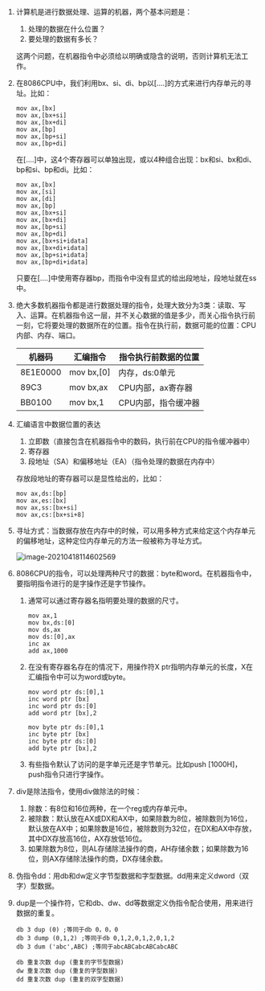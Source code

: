 1. 计算机是进行数据处理、运算的机器，两个基本问题是：

   1. 处理的数据在什么位置？
   2. 要处理的数据有多长？

   这两个问题，在机器指令中必须给以明确或隐含的说明，否则计算机无法工作。

2. 在8086CPU中，我们利用bx、si、di、bp以[....]的方式来进行内存单元的寻址。比如：

   ```assembly
   mov ax,[bx]
   mov ax,[bx+si]
   mov ax,[bx+di]
   mov ax,[bp]
   mov ax,[bp+si]
   mov ax,[bp+di]
   ```

   在[....]中，这4个寄存器可以单独出现，或以4种组合出现：bx和si、bx和di、bp和si、bp和di。比如：

   ```assembly
   mov ax,[bx]
   mov ax,[si]
   mov ax,[di]
   mov ax,[bp]
   mov ax,[bx+si]
   mov ax,[bx+di]
   mov ax,[bp+si]
   mov ax,[bp+di]
   mov ax,[bx+si+idata]
   mov ax,[bx+di+idata]
   mov ax,[bp+si+idata]
   mov ax,[bp+di+idata]
   ```

   只要在[....]中使用寄存器bp，而指令中没有显式的给出段地址，段地址就在ss中。

3. 绝大多数机器指令都是进行数据处理的指令，处理大致分为3类：读取、写入、运算。在机器指令这一层，并不关心数据的值是多少，而关心指令执行前一刻，它将要处理的数据所在的位置。指令在执行前，数据可能的位置：CPU内部、内存、端口。

   | 机器码   | 汇编指令   | 指令执行前数据的位置 |
   | -------- | ---------- | -------------------- |
   | 8E1E0000 | mov bx,[0] | 内存，ds:0单元       |
   | 89C3     | mov bx,ax  | CPU内部，ax寄存器    |
   | BB0100   | mov bx,1   | CPU内部，指令缓冲器  |

4. 汇编语言中数据位置的表达

   1. 立即数（直接包含在机器指令中的数码，执行前在CPU的指令缓冲器中）
   2. 寄存器
   3. 段地址（SA）和偏移地址（EA）（指令处理的数据在内存中）

   存放段地址的寄存器可以是显性给出的，比如：

   ```assembly
   mov ax,ds:[bp]
   mov ax,es:[bx]
   mov ax,ss:[bx+si]
   mov ax,cs:[bx+si+8]
   ```

5. 寻址方式：当数据存放在内存中的时候，可以用多种方式来给定这个内存单元的偏移地址，这种定位内存单元的方法一般被称为寻址方式。

   ![image-20210418114602569](E:\读书笔记\汇编语言\images\寻址方式小结.png)

6. 8086CPU的指令，可以处理两种尺寸的数据：byte和word。在机器指令中，要指明指令进行的是字操作还是字节操作。

   1. 通常可以通过寄存器名指明要处理的数据的尺寸。

      ```assembly
      mov ax,1
      mov bx,ds:[0]
      mov ds,ax
      mov ds:[0],ax
      inc ax
      add ax,1000
      ```

   2. 在没有寄存器名存在的情况下，用操作符X ptr指明内存单元的长度，X在汇编指令中可以为word或byte。

      ```assembly
      mov word ptr ds:[0],1
      inc word ptr [bx]
      inc word ptr ds:[0]
      add word ptr [bx],2
      
      mov byte ptr ds:[0],1
      inc byte ptr [bx]
      inc byte ptr ds:[0]
      add byte ptr [bx],2
      ```

   3. 有些指令默认了访问的是字单元还是字节单元。比如push [1000H]，push指令只进行字操作。

7. div是除法指令，使用div做除法的时候：

   1. 除数：有8位和16位两种，在一个reg或内存单元中。
   2. 被除数：默认放在AX或DX和AX中，如果除数为8位，被除数则为16位，默认放在AX中；如果除数是16位，被除数则为32位，在DX和AX中存放，其中DX存放高16位，AX存放低16位。
   3. 如果除数为8位，则AL存储除法操作的商，AH存储余数；如果除数为16位，则AX存储除法操作的商，DX存储余数。

8.   伪指令dd：用db和dw定义字节型数据和字型数据。dd用来定义dword（双字）型数据。

9. dup是一个操作符，它和db、dw、dd等数据定义伪指令配合使用，用来进行数据的重复。

   ```assembly
   db 3 dup (0) ;等同于db 0，0，0
   db 3 dump (0,1,2) ;等同于db 0,1,2,0,1,2,0,1,2
   db 3 dum ('abc',ABC) ;等同于abcABCabcABCabcABC
   
   db 重复次数 dup (重复的字节型数据)
   dw 重复次数 dup (重复的字型数据)
   dd 重复次数 dup (重复的双字型数据)
   ```